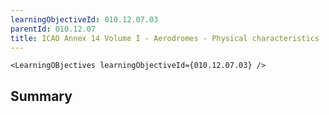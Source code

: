 ```yaml
---
learningObjectiveId: 010.12.07.03
parentId: 010.12.07
title: ICAO Annex 14 Volume I - Aerodromes - Physical characteristics
---
```


```tsx eval
<LearningOBjectives learningObjectiveId={010.12.07.03} />
```

## Summary
